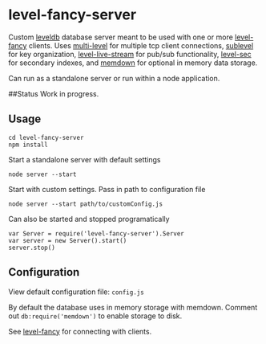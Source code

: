 level-fancy-server
==================

Custom [leveldb](https://github.com/rvagg/node-levelup) database server meant to be used with one or more [level-fancy](https://github.com/daywiss/level-fancy) clients. Uses [multi-level](https://github.com/juliangruber/multilevel) 
for multiple tcp client connections, [sublevel](https://github.com/dominictarr/level-sublevel) for key organization, 
[level-live-stream](https://github.com/dominictarr/level-live-stream) for pub/sub functionality,
[level-sec](https://github.com/juliangruber/level-sec) for secondary indexes,
and [memdown](https://github.com/rvagg/memdown) for optional in memory data storage. 


Can run as a standalone server or run within a node application.

##Status
Work in progress. 

## Usage 
```
cd level-fancy-server
npm install
```

Start a standalone server with default settings

```
node server --start
```

Start with custom settings. Pass in path to configuration file

```
node server --start path/to/customConfig.js
```

Can also be started and stopped programatically

```
var Server = require('level-fancy-server').Server
var server = new Server().start()
server.stop()
```

## Configuration
View default configuration file: `config.js`

By default the database uses in memory storage with memdown. Comment out
`db:require('memdown')` to enable storage to disk.

See [level-fancy](https://github.com/daywiss/level-fancy) for connecting with clients.

